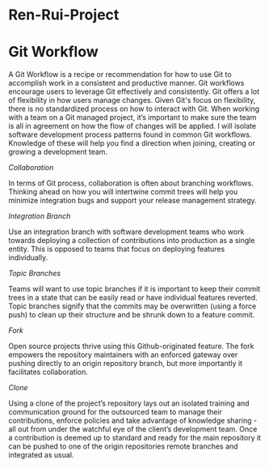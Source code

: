 # Ren-Rui-Project
Git Workflow
============


A Git Workflow is a recipe or recommendation for how to use Git to accomplish work in a consistent and productive manner. Git workflows encourage users to leverage Git effectively and consistently. Git offers a lot of flexibility in how users manage changes. Given Git's focus on flexibility, there is no standardized process on how to interact with Git. When working with a team on a Git managed project, it’s important to make sure the team is all in agreement on how the flow of changes will be applied.  I will isolate software development process patterns found in common Git workflows. Knowledge of these will help you find a direction when joining, creating or growing a development team. 


*Collaboration*


In terms of Git process, collaboration is often about branching workflows. Thinking ahead on how you will intertwine commit trees will help you minimize integration bugs and support your release management strategy.

*Integration Branch*

Use an integration branch with software development teams who work towards deploying a collection of contributions into production as a single entity. This is opposed to teams that focus on deploying features individually. 

*Topic Branches*

Teams will want to use topic branches if it is important to keep their commit trees in a state that can be easily read or have individual features reverted. Topic branches signify that the commits may be overwritten (using a force push) to clean up their structure and be shrunk down to a feature commit.

*Fork*

Open source projects thrive using this Github-originated feature. The fork empowers the repository maintainers with an enforced gateway over pushing directly to an origin repository branch, but more importantly it facilitates collaboration.

*Clone*

Using a clone of the project’s repository lays out an isolated training and communication ground for the outsourced team to manage their contributions, enforce policies and take advantage of knowledge sharing - all out from under the watchful eye of the client’s development team. Once a contribution is deemed up to standard and ready for the main repository it can be pushed to one of the origin repositories remote branches and integrated as usual.
